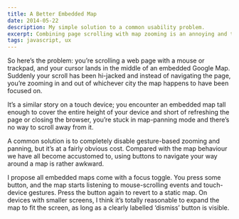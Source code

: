 ```yaml
---
title: A Better Embedded Map
date: 2014-05-22
description: My simple solution to a common usability problem.
excerpt: Combining page scrolling with map zooming is an annoying and tricky UX problem. Here’s a simple idea that could be a good workaround for both touch and cursor devices.
tags: javascript, ux
---
```


So here’s the problem: you’re scrolling a web page with a mouse or trackpad,
and your cursor lands in the middle of an embedded Google Map. Suddenly your
scroll has been hi-jacked and instead of navigating the page, you’re zooming in
and out of whichever city the map happens to have been focused on.

It’s a similar story on a touch device; you encounter an embedded map tall
enough to cover the entire height of your device and short of refreshing the
page or closing the browser, you’re stuck in map-panning mode and there’s no
way to scroll away from it.

A common solution is to completely disable gesture-based zooming and panning,
but it’s at a fairly obvious cost. Compared with the map behaviour we have all
become accustomed to, using buttons to navigate your way around a map is rather
awkward.

I propose all embedded maps come with a focus toggle. You press some button,
and the map starts listening to mouse-scrolling events and touch-device
gestures. Press the button again to revert to a static map. On devices with
smaller screens, I think it’s totally reasonable to expand the map to fit the
screen, as long as a clearly labelled ‘dismiss’ button is visible.

